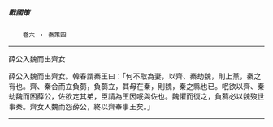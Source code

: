 

##### 戰國策
　　`卷六 ‧ 秦策四`

* * *

薛公入魏而出齊女

薛公入魏而出齊女。韓春謂秦王曰：「何不取為妻，以齊、秦劫魏，則上黨，秦之有也。齊、秦合而立負蒭，負蒭立，其母在秦，則魏，秦之縣也已。呡欲以齊、秦劫魏而困薛公，佐欲定其弟，臣請為王因呡與佐也。魏懼而復之，負蒭必以魏歿世事秦。齊女入魏而怨薛公，終以齊奉事王矣。」

* * *

